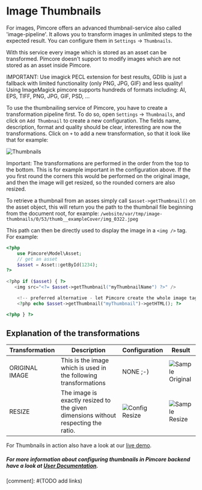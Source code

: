 # Image Thumbnails

For images, Pimcore offers an advanced thumbnail-service also called 'image-pipeline'. It allows you to transform images
 in unlimited steps to the expected result. You can configure them in ```Settings``` -> ```Thumbnails```.
 
 
With this service every image which is stored as an asset can be transformed. Pimcore doesn't support to modify images 
which are not stored as an asset inside Pimcore.

<div class="notice-box">
IMPORTANT: Use imagick PECL extension for best results, GDlib is just a fallback with limited functionality 
(only PNG, JPG, GIF) and less quality!
Using ImageMagick pimcore supports hundreds of formats including: AI, EPS, TIFF, PNG, JPG, GIF, PSD, ...
</div>

To use the thumbnailing service of Pimcore, you have to create a transformation pipeline first. To do so, open 
```Settings``` -> ```Thumbnails```, and click on ```Add Thumbnail``` to create a new configuration.
The fields name, description, format and quality should be clear, interesting are now the transformations. 
Click on ```+``` to add a new transformation, so that it look like that for example:

![Thumbnails](../img/thumnbails1.png)

Important: The transformations are performed in the order from the top to the bottom. This is for example important 
in the configuration above. If the you first round the corners this would be performed on the original image, 
and then the image will get resized, so the rounded corners are also resized. 

To retrieve a thumbnail from an asses simply call ```$asset->getThumbnail()``` on the asset object, this will return 
you the path to the thumbnail file beginning from the document root, for example: 
```/website/var/tmp/image-thumbnails/0/53/thumb__exampleCover/img_0322.jpeg```

This path can then be directly used to display the image in a ```<img />``` tag. For example:
```php
<?php
    use Pimcore\Model\Asset;
    // get an asset
    $asset = Asset::getById(1234);
?>
 
<?php if ($asset) { ?>
   <img src="<?= $asset->getThumbnail("myThumbnailName") ?>" />

    <!-- preferred alternative - let Pimcore create the whole image tag -->
    <?php echo $asset->getThumbnail("myThumbnail")->getHTML(); ?>

<?php } ?>
```

## Explanation of the transformations

| Transformation | Description | Configuration | Result |
|----------------|-------------|---------------|--------|
| ORIGINAL IMAGE | This is the image which is used in the following transformations | NONE ;-) | ![Sample Original](../../img/thumbnails_sample_original.png) |
| RESIZE | The image is exactly resized to the given dimensions without respecting the ratio. | ![Config Resize](../../img/thumbnails_config_resize.png) | ![Sample Resize](../../img/thumbnails_sample_resize.png) |



For Thumbnails in action also have a look at our [live demo](http://demo.pimcore.org/en/basic-examples/thumbnails).



##### For more information about configuring thumbnails in Pimcore backend have a look at [User Documentation]().
[comment]: #(TODO add links)




